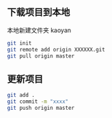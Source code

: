 ## 下载项目到本地

本地新建文件夹 kaoyan

```bash
git init
git remote add origin XXXXXX.git
git pull origin master
```

## 更新项目



```bash
git add .
git commit -m "xxxx"
git push origin master
```

